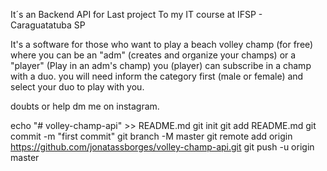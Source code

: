 It´s an Backend API for Last project To my IT course at IFSP - Caraguatatuba SP

It's a software for those who want to play a beach volley champ (for free) where you can be an "adm" (creates and organize your champs) or a "player" (Play in an adm's champ)
you (player) can subscribe in a champ with a duo. you will need inform the category first (male or female) and select your duo to play with you.

doubts or help dm me on instagram.








echo "# volley-champ-api" >> README.md
git init
git add README.md
git commit -m "first commit"
git branch -M master
git remote add origin https://github.com/jonatassborges/volley-champ-api.git
git push -u origin master
####

